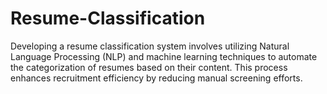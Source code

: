 # Resume-Classification
​Developing a resume classification system involves utilizing Natural Language Processing (NLP) and machine learning techniques to automate the categorization of resumes based on their content. This process enhances recruitment efficiency by reducing manual screening efforts.
